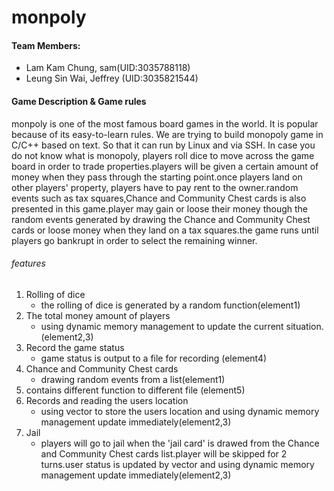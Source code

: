 # monpoly

#### Team Members:
- Lam Kam Chung, sam(UID:3035788118)
- Leung Sin Wai, Jeffrey (UID:3035821544)

#### Game Description & Game rules

monpoly is one of the most famous board games in the world. It is popular because of its easy-to-learn rules. We are trying to build monopoly game in C/C++ based on text. So that it can run by Linux and via SSH. In case you do not know what is monopoly, players roll dice to move across the game board in order to trade properties.players will be given a certain amount of money when they pass through the starting point.once players land on other players' property, players have to pay rent to the owner.random events such as tax squares,Chance and Community Chest cards is also presented in this game.player may gain or loose their money though the random events generated by drawing the Chance and Community Chest cards or loose money when they land on a tax squares.the game runs until players go bankrupt in order to select the remaining winner.


###### features
1. Rolling of dice
    - the rolling of dice is generated by a random function(element1)
2. The total money amount of players
    - using dynamic memory management to update the current situation.(element2,3)
3. Record the game status
    - game status is output to a file for recording (element4)
4. Chance and Community Chest cards
    - drawing random events from a list(element1)
5. contains different function to different file (element5)
6. Records and reading the users location 
    - using vector to store the users location and using dynamic memory management update immediately(element2,3)
7. Jail
    - players will go to jail when the 'jail card' is drawed from the Chance and Community Chest cards list.player will be skipped for 2 turns.user status is updated by vector and
   using dynamic memory management update immediately(element2,3)
